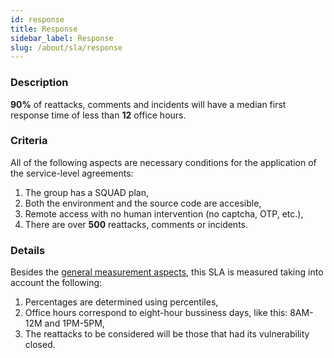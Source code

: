 ```yaml
---
id: response
title: Response
sidebar_label: Response
slug: /about/sla/response
---
```


### Description

**90%** of reattacks,
comments and incidents
will have a median first response time
of less than **12** office hours.

### Criteria

All of the following aspects
are necessary conditions
for the application
of the service-level agreements:

1. The group has
  a SQUAD plan,
1. Both the environment
  and the source code
  are accesible,
1. Remote access
  with no human intervention
  (no captcha, OTP, etc.),
1. There are
  over **500** reattacks,
  comments
  or incidents.

### Details

Besides the
[general measurement aspects](/about/sla#details),
this SLA is measured
taking into account
the following:

1. Percentages are determined
  using percentiles,
1. Office hours correspond to
  eight-hour bussiness days,
  like this:
  8AM-12M and 1PM-5PM,
1. The reattacks to be considered
  will be those that had
  its vulnerability closed.
